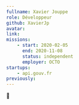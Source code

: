 ```yaml
---
fullname: Xavier Jouppe
role: Développeur
github: XavierJp
avatar:
link:
missions:
    - start: 2020-02-05
      end: 2020-11-08
      status: independent
      employer: OCTO
startups:
    - api.gouv.fr
previously:
---
```


🦀
